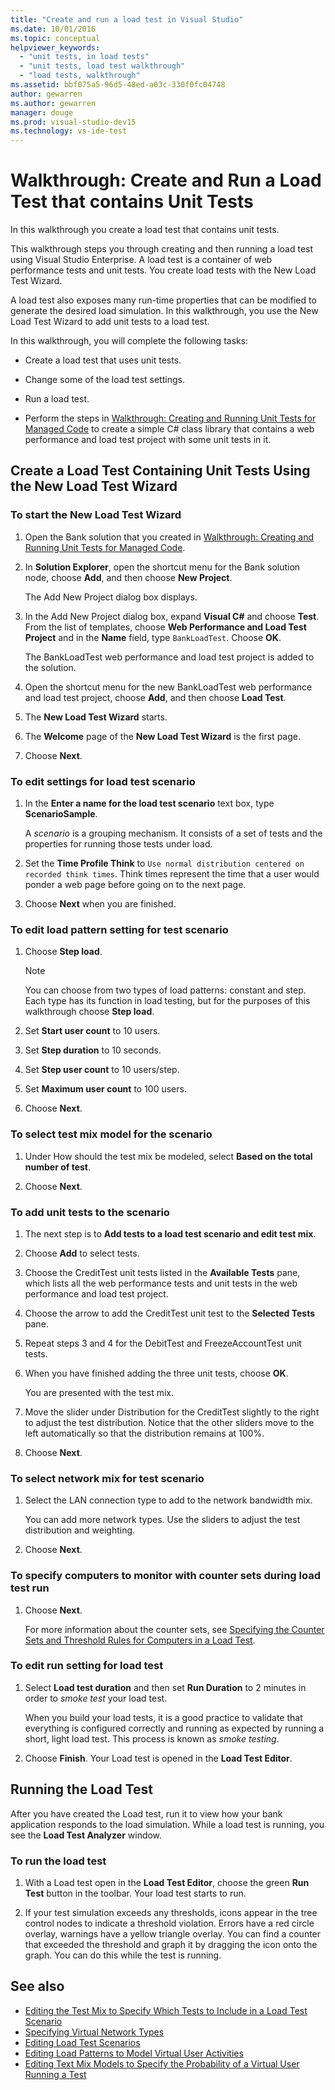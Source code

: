 ```yaml
---
title: "Create and run a load test in Visual Studio"
ms.date: 10/01/2016
ms.topic: conceptual
helpviewer_keywords:
  - "unit tests, in load tests"
  - "unit tests, load test walkthrough"
  - "load tests, walkthrough"
ms.assetid: bbf075a5-96d5-48ed-a03c-330f0fc04748
author: gewarren
ms.author: gewarren
manager: douge
ms.prod: visual-studio-dev15
ms.technology: vs-ide-test
---
```

# Walkthrough: Create and Run a Load Test that contains Unit Tests

In this walkthrough you create a load test that contains unit tests.

This walkthrough steps you through creating and then running a load test using Visual Studio Enterprise. A load test is a container of web performance tests and unit tests. You create load tests with the New Load Test Wizard.

A load test also exposes many run-time properties that can be modified to generate the desired load simulation. In this walkthrough, you use the New Load Test Wizard to add unit tests to a load test.

In this walkthrough, you will complete the following tasks:

-   Create a load test that uses unit tests.

-   Change some of the load test settings.

-   Run a load test.

-   Perform the steps in [Walkthrough: Creating and Running Unit Tests for Managed Code](../test/walkthrough-creating-and-running-unit-tests-for-managed-code.md) to create a simple C# class library that contains a web performance and load test project with some unit tests in it.

## Create a Load Test Containing Unit Tests Using the New Load Test Wizard

### To start the New Load Test Wizard

1.  Open the Bank solution that you created in [Walkthrough: Creating and Running Unit Tests for Managed Code](../test/walkthrough-creating-and-running-unit-tests-for-managed-code.md).

2.  In **Solution Explorer**, open the shortcut menu for the Bank solution node, choose **Add**, and then choose **New Project**.

     The Add New Project dialog box displays.

3.  In the Add New Project dialog box, expand **Visual C#** and choose **Test**. From the list of templates, choose **Web Performance and Load Test Project** and in the **Name** field, type `BankLoadTest`. Choose **OK**.

     The BankLoadTest web performance and load test project is added to the solution.

4.  Open the shortcut menu for the new BankLoadTest web performance and load test project, choose **Add**, and then choose **Load Test**.

5.  The **New Load Test Wizard** starts.

6.  The **Welcome** page of the **New Load Test Wizard** is the first page.

7.  Choose **Next**.

### To edit settings for load test scenario

1.  In the **Enter a name for the load test scenario** text box, type **ScenarioSample**.

     A *scenario* is a grouping mechanism. It consists of a set of tests and the properties for running those tests under load.

2.  Set the **Time Profile Think** to `Use normal distribution centered on recorded think times`. Think times represent the time that a user would ponder a web page before going on to the next page.

1.  Choose **Next** when you are finished.

### To edit load pattern setting for test scenario

1.  Choose **Step load**.

    > [!NOTE]
    > You can choose from two types of load patterns: constant and step. Each type has its function in load testing, but for the purposes of this walkthrough choose **Step load**.

2.  Set **Start user count** to 10 users.

3.  Set **Step duration** to 10 seconds.

4.  Set **Step user count** to 10 users/step.

5.  Set **Maximum user count** to 100 users.

6.  Choose **Next**.

### To select test mix model for the scenario

1.  Under How should the test mix be modeled, select **Based on the total number of test**.

2.  Choose **Next**.

### To add unit tests to the scenario

1.  The next step is to **Add tests to a load test scenario and edit test mix**.

2.  Choose **Add** to select tests.

3.  Choose the CreditTest unit tests listed in the **Available Tests** pane, which lists all the web performance tests and unit tests in the web performance and load test project.

4.  Choose the arrow to add the CreditTest unit test to the **Selected Tests** pane.

5.  Repeat steps 3 and 4 for the DebitTest and FreezeAccountTest unit tests.

6.  When you have finished adding the three unit tests, choose **OK**.

     You are presented with the test mix.

7.  Move the slider under Distribution for the CreditTest slightly to the right to adjust the test distribution. Notice that the other sliders move to the left automatically so that the distribution remains at 100%.

8.  Choose **Next**.

### To select network mix for test scenario

1.  Select the LAN connection type to add to the network bandwidth mix.

     You can add more network types. Use the sliders to adjust the test distribution and weighting.

2.  Choose **Next**.

### To specify computers to monitor with counter sets during load test run

1.  Choose **Next**.

     For more information about the counter sets, see [Specifying the Counter Sets and Threshold Rules for Computers in a Load Test](../test/specify-counter-sets-and-threshold-rules-for-load-testing.md).

### To edit run setting for load test

1.  Select **Load test duration** and then set **Run Duration** to 2 minutes in order to *smoke test* your load test.

     When you build your load tests, it is a good practice to validate that everything is configured correctly and running as expected by running a short, light load test. This process is known as *smoke testing*.

2.  Choose **Finish**. Your Load test is opened in the **Load Test Editor**.

## Running the Load Test
 After you have created the Load test, run it to view how your bank application responds to the load simulation. While a load test is running, you see the **Load Test Analyzer** window.

### To run the load test

1.  With a Load test open in the **Load Test Editor**, choose the green **Run Test** button in the toolbar. Your load test starts to run.

2.  If your test simulation exceeds any thresholds, icons appear in the tree control nodes to indicate a threshold violation. Errors have a red circle overlay, warnings have a yellow triangle overlay. You can find a counter that exceeded the threshold and graph it by dragging the icon onto the graph. You can do this while the test is running.

## See also

- [Editing the Test Mix to Specify Which Tests to Include in a Load Test Scenario](../test/edit-the-test-mix-to-specify-which-web-browsers-types-in-a-load-test-scenario.md)
- [Specifying Virtual Network Types](../test/specify-virtual-network-types-in-a-load-test-scenario.md)
- [Editing Load Test Scenarios](../test/edit-load-test-scenarios.md)
- [Editing Load Patterns to Model Virtual User Activities](../test/edit-load-patterns-to-model-virtual-user-activities.md)
- [Editing Text Mix Models to Specify the Probability of a Virtual User Running a Test](../test/edit-test-mix-models-to-specify-the-probability-of-a-virtual-user-running-a-test.md)